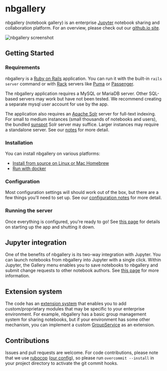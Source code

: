 # nbgallery

nbgallery (notebook gallery) is an enterprise [Jupyter](http://jupyter.org/) notebook sharing and collaboration platform.  For an overview, please check out our [github.io site](https://nbgallery.github.io/).

![nbgallery screenshot](https://cloud.githubusercontent.com/assets/8132519/23445445/9f48c65e-fdf8-11e6-8ef0-d9cb7942b870.png)

## Getting Started

### Requirements

nbgallery is a [Ruby on Rails](https://rubyonrails.org/) application.  You can run it with the built-in `rails server` command or with [Rack](https://rack.github.io/) servers like [Puma](http://puma.io/) or [Passenger](https://www.phusionpassenger.com/).

The nbgallery application requires a MySQL or MariaDB server.  Other SQL-based servers may work but have not been tested.  We recommend creating a separate mysql user account for use by the app.

The application also requires an [Apache Solr](http://lucene.apache.org/solr/) server for full-text indexing.  For small to medium instances (small thousands of notebooks and users), the bundled [sunspot](https://github.com/sunspot/sunspot) Solr server may suffice.  Larger instances may require a standalone server.  See our [notes](https://github.com/nbgallery/nbgallery/blob/master/docs/solr.md) for more detail.

### Installation

You can install nbgallery on various platforms:

 * [Install from source on Linux or Mac Homebrew](https://github.com/nbgallery/nbgallery/blob/master/docs/installation.md)
 * [Run with docker](https://github.com/nbgallery/nbgallery/blob/master/docs/docker.md)
  
### Configuration

Most configuration settings will should work out of the box, but there are a few things you'll need to set up.  See our [configuration notes](https://github.com/nbgallery/nbgallery/blob/master/docs/configuration.md) for more detail.

### Running the server

Once everything is configured, you're ready to go!  See [this page](https://github.com/nbgallery/nbgallery/blob/master/docs/running.md) for details on starting up the app and shutting it down.

## Jupyter integration

One of the benefits of nbgallery is its two-way integration with Jupyter. You can launch notebooks from nbgallery into Jupyter with a single click. Within Jupyter, the Gallery menu enables you to save notebooks to nbgallery and submit change requests to other notebook authors.  See [this page](https://github.com/nbgallery/nbgallery/blob/master/docs/jupyter_integration.md) for more information.

## Extension system

The code has an [extension system](extensions) that enables you to add custom/proprietary modules that may be specific to your enterprise environment.  For example, nbgallery has a basic group management system for sharing notebooks, but if your environment has some other mechanism, you can implement a custom [GroupService](lib/extension_points/group_service.rb) as an extension.

## Contributions

Issues and pull requests are welcome.  For code contributions, please note that we use [rubocop](https://github.com/bbatsov/rubocop) ([our config](.rubocop.yml)), so please run `overcommit --install` in your project directory to activate the git commit hooks.
